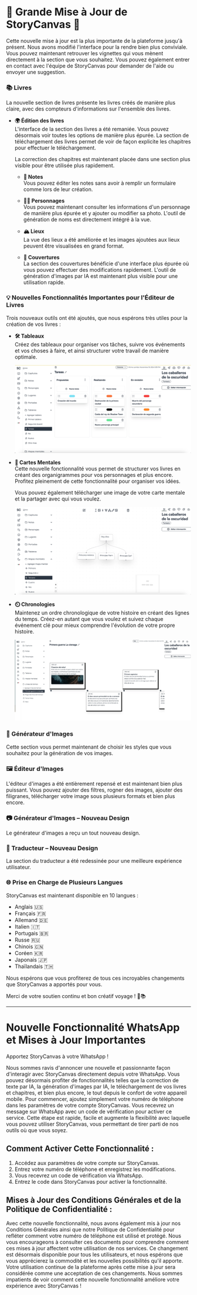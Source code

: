 # 🌟 Grande Mise à Jour de StoryCanvas 🌟

Cette nouvelle mise à jour est la plus importante de la plateforme jusqu'à présent.
Nous avons modifié l'interface pour la rendre bien plus conviviale. Vous pouvez maintenant retrouver les vignettes qui vous mènent directement à la section que vous souhaitez. Vous pouvez également entrer en contact avec l'équipe de StoryCanvas pour demander de l'aide ou envoyer une suggestion.

### 📚 Livres

La nouvelle section de livres présente les livres créés de manière plus claire, avec des compteurs d'informations sur l'ensemble des livres.

- **🌍 Édition des livres**  
  L'interface de la section des livres a été remaniée. Vous pouvez désormais voir toutes les options de manière plus épurée. La section de téléchargement des livres permet de voir de façon explicite les chapitres pour effectuer le téléchargement.
  
  La correction des chapitres est maintenant placée dans une section plus visible pour être utilisée plus rapidement.

  - **📑 Notes**  
    Vous pouvez éditer les notes sans avoir à remplir un formulaire comme lors de leur création.

  - **👨‍🎨 Personnages**  
    Vous pouvez maintenant consulter les informations d'un personnage de manière plus épurée et y ajouter ou modifier sa photo. L'outil de génération de noms est directement intégré à la vue.

  - **🏔️ Lieux**  
    La vue des lieux a été améliorée et les images ajoutées aux lieux peuvent être visualisées en grand format.

  - **🎄 Couvertures**  
    La section des couvertures bénéficie d'une interface plus épurée où vous pouvez effectuer des modifications rapidement. L'outil de génération d'images par IA est maintenant plus visible pour une utilisation rapide.

### 💡 Nouvelles Fonctionnalités Importantes pour l'Éditeur de Livres
Trois nouveaux outils ont été ajoutés, que nous espérons très utiles pour la création de vos livres :

- **🛠️ Tableaux**  
  Créez des tableaux pour organiser vos tâches, suivre vos événements et vos choses à faire, et ainsi structurer votre travail de manière optimale.

  ![alt text](https://raw.githubusercontent.com/kimvex/storycanvas-blog-info/refs/heads/main/imgs/Imagen%20board.webp.webp)

- **🏰 Cartes Mentales**  
  Cette nouvelle fonctionnalité vous permet de structurer vos livres en créant des organigrammes pour vos personnages et plus encore. Profitez pleinement de cette fonctionnalité pour organiser vos idées.
  
  Vous pouvez également télécharger une image de votre carte mentale et la partager avec qui vous voulez.

  ![alt text](https://raw.githubusercontent.com/kimvex/storycanvas-blog-info/refs/heads/main/imgs/Mapa%20mental.webp.webp)

- **⏲️ Chronologies**  
  Maintenez un ordre chronologique de votre histoire en créant des lignes du temps. Créez-en autant que vous voulez et suivez chaque événement clé pour mieux comprendre l'évolution de votre propre histoire.

  ![alt text](https://raw.githubusercontent.com/kimvex/storycanvas-blog-info/refs/heads/main/imgs/timeline.webp.webp)

### 🌟 Générateur d'Images
Cette section vous permet maintenant de choisir les styles que vous souhaitez pour la génération de vos images.

### 🖼️ Éditeur d'Images
L'éditeur d'images a été entièrement repensé et est maintenant bien plus puissant. Vous pouvez ajouter des filtres, rogner des images, ajouter des filigranes, télécharger votre image sous plusieurs formats et bien plus encore.

### 📷 Générateur d'Images – Nouveau Design
Le générateur d'images a reçu un tout nouveau design.

### 💬 Traducteur – Nouveau Design
La section du traducteur a été redessinée pour une meilleure expérience utilisateur.

### 🌐 Prise en Charge de Plusieurs Langues
StoryCanvas est maintenant disponible en 10 langues :

- Anglais 🇺🇸
- Français 🇫🇷
- Allemand 🇩🇪
- Italien 🇮🇹
- Portugais 🇧🇷
- Russe 🇷🇺
- Chinois 🇨🇳
- Coréen 🇰🇷
- Japonais 🇯🇵
- Thaïlandais 🇹🇭

Nous espérons que vous profiterez de tous ces incroyables changements que StoryCanvas a apportés pour vous.

Merci de votre soutien continu et bon créatif voyage ! 🌱📚


---
# Nouvelle Fonctionnalité WhatsApp et Mises à Jour Importantes

Apportez StoryCanvas à votre WhatsApp !

Nous sommes ravis d'annoncer une nouvelle et passionnante façon d'interagir avec StoryCanvas directement depuis votre WhatsApp. Vous pouvez désormais profiter de fonctionnalités telles que la correction de texte par IA, la génération d'images par IA, le téléchargement de vos livres et chapitres, et bien plus encore, le tout depuis le confort de votre appareil mobile. Pour commencer, ajoutez simplement votre numéro de téléphone dans les paramètres de votre compte StoryCanvas. Vous recevrez un message sur WhatsApp avec un code de vérification pour activer ce service. Cette étape est rapide, facile et augmente la flexibilité avec laquelle vous pouvez utiliser StoryCanvas, vous permettant de tirer parti de nos outils où que vous soyez.

## Comment Activer Cette Fonctionnalité :

1. Accédez aux paramètres de votre compte sur StoryCanvas.
2. Entrez votre numéro de téléphone et enregistrez les modifications.
3. Vous recevrez un code de vérification via WhatsApp.
4. Entrez le code dans StoryCanvas pour activer la fonctionnalité.

## Mises à Jour des Conditions Générales et de la Politique de Confidentialité :

Avec cette nouvelle fonctionnalité, nous avons également mis à jour nos Conditions Générales ainsi que notre Politique de Confidentialité pour refléter comment votre numéro de téléphone est utilisé et protégé. Nous vous encourageons à consulter ces documents pour comprendre comment ces mises à jour affectent votre utilisation de nos services. Ce changement est désormais disponible pour tous les utilisateurs, et nous espérons que vous apprécierez la commodité et les nouvelles possibilités qu'il apporte. Votre utilisation continue de la plateforme après cette mise à jour sera considérée comme une acceptation de ces changements. Nous sommes impatients de voir comment cette nouvelle fonctionnalité améliore votre expérience avec StoryCanvas !